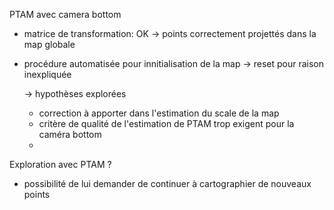 PTAM avec camera bottom
* matrice de transformation: OK -> points correctement projettés dans la map globale
* procédure automatisée pour innitialisation de la map -> reset pour raison inexpliquée

	-> hypothèses explorées
	* correction à apporter dans l'estimation du scale de la map
	* critère de qualité de l'estimation de PTAM trop exigent pour la caméra bottom
	*

Exploration avec PTAM ?
* possibilité de lui demander de continuer à cartographier de nouveaux points
